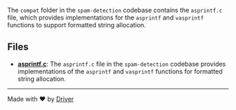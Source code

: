 <!--------------------------------------------------------------------------------->
<!-- IMPORTANT: This file is auto-generated by Driver (https://driver.ai). -------->
<!-- Manual edits may be overwritten on future commits. --------------------------->
<!--------------------------------------------------------------------------------->

The `compat` folder in the `spam-detection` codebase contains the `asprintf.c` file, which provides implementations for the `asprintf` and `vasprintf` functions to support formatted string allocation.


## Files
- **[asprintf.c](asprintf.c.md)**: The `asprintf.c` file in the `spam-detection` codebase provides implementations of the `asprintf` and `vasprintf` functions for formatted string allocation.

---
Made with ❤️ by [Driver](https://www.driver.ai/)